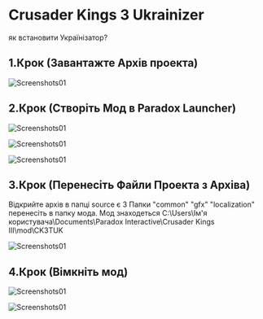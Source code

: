 # Crusader Kings 3 Ukrainizer
як встановити Українізатор?

1.Крок (Завантажте Архів проекта)
---
![Screenshots01](https://raw.githubusercontent.com/EYELESS-UA/Ck3UkMod/main/Assets/Image/01T.png)

2.Крок (Створіть Мод в Paradox Launcher)
---
![Screenshots01](https://raw.githubusercontent.com/EYELESS-UA/Ck3UkMod/main/Assets/Image/02t.png)

![Screenshots01](https://raw.githubusercontent.com/EYELESS-UA/Ck3UkMod/main/Assets/Image/03t.png)

![Screenshots01](https://raw.githubusercontent.com/EYELESS-UA/Ck3UkMod/main/Assets/Image/04t.png)

3.Крок (Перенесіть Файли Проекта з Архіва)
---
Відкрийте архів в папці source є 3 Папки "common" "gfx" "localization" перенесіть в папку мода.
Мод знаходеться C:\Users\Ім'я користувача\Documents\Paradox Interactive\Crusader Kings III\mod\CK3TUK

![Screenshots01](https://raw.githubusercontent.com/EYELESS-UA/Ck3UkMod/main/Assets/Image/05t.png)

4.Крок (Вімкніть мод)
---
![Screenshots01](https://raw.githubusercontent.com/EYELESS-UA/Ck3UkMod/main/Assets/Image/06t.png)

![Screenshots01](https://raw.githubusercontent.com/EYELESS-UA/Ck3UkMod/main/Assets/Image/07t.png)